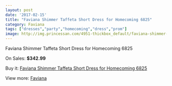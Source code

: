 ```yaml
---
layout: post
date: '2017-02-15'
title: "Faviana Shimmer Taffeta Short Dress for Homecoming 6825"
category: Faviana
tags: ["dresses","party","homecoming","dress","prom"]
image: http://img.princessan.com/4951-thickbox_default/faviana-shimmer-taffeta-short-dress-for-homecoming-6825.jpg
---
```

Faviana Shimmer Taffeta Short Dress for Homecoming 6825

On Sales: **$342.99**
<a href="https://www.princessan.com/en/faviana/2306-faviana-shimmer-taffeta-short-dress-for-homecoming-6825.html"><amp-img layout="responsive" width="600" height="600" src="//img.princessan.com/4951-thickbox_default/faviana-shimmer-taffeta-short-dress-for-homecoming-6825.jpg" alt="Faviana Shimmer Taffeta Short Dress for Homecoming 6825 0" /></a>
<a href="https://www.princessan.com/en/faviana/2306-faviana-shimmer-taffeta-short-dress-for-homecoming-6825.html"><amp-img layout="responsive" width="600" height="600" src="//img.princessan.com/4952-thickbox_default/faviana-shimmer-taffeta-short-dress-for-homecoming-6825.jpg" alt="Faviana Shimmer Taffeta Short Dress for Homecoming 6825 1" /></a>

Buy it: [Faviana Shimmer Taffeta Short Dress for Homecoming 6825](https://www.princessan.com/en/faviana/2306-faviana-shimmer-taffeta-short-dress-for-homecoming-6825.html "Faviana Shimmer Taffeta Short Dress for Homecoming 6825")

View more: [Faviana](https://www.princessan.com/en/19-faviana "Faviana")